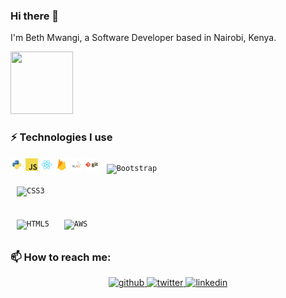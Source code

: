 ### Hi there 👋
  I'm Beth Mwangi, a Software Developer based in Nairobi, Kenya.
    <p align="left">
     <img width="100" height="100" src="https://media.giphy.com/media/jIgXf4hgbHCeKiXpvt/giphy.gif">
    </p>

### ⚡ Technologies I use
<code><img height="20" src="https://raw.githubusercontent.com/github/explore/80688e429a7d4ef2fca1e82350fe8e3517d3494d/topics/python/python.png"></code>
<code><img height="20" src="https://raw.githubusercontent.com/github/explore/80688e429a7d4ef2fca1e82350fe8e3517d3494d/topics/javascript/javascript.png"></code>
<code><img height="20" src="https://raw.githubusercontent.com/github/explore/80688e429a7d4ef2fca1e82350fe8e3517d3494d/topics/react/react.png"></code>
<code><img height="20" src="https://raw.githubusercontent.com/github/explore/80688e429a7d4ef2fca1e82350fe8e3517d3494d/topics/firebase/firebase.png"></code>
<code><img height="20" src="https://raw.githubusercontent.com/github/explore/80688e429a7d4ef2fca1e82350fe8e3517d3494d/topics/mysql/mysql.png"></code>
<code><img height="20" src="https://raw.githubusercontent.com/github/explore/80688e429a7d4ef2fca1e82350fe8e3517d3494d/topics/git/git.png"></code>
<code><img style="margin: 10px" src="https://profilinator.rishav.dev/skills-assets/bootstrap-plain.svg" alt="Bootstrap" height="20" /> </code>
<code><img style="margin: 10px" src="https://profilinator.rishav.dev/skills-assets/css3-original-wordmark.svg" alt="CSS3" height="20" /> </code>  
<code><img style="margin: 10px" src="https://profilinator.rishav.dev/skills-assets/html5-original-wordmark.svg" alt="HTML5" height="20" /></code>
<code><img style="margin: 10px" src="https://profilinator.rishav.dev/skills-assets/amazonwebservices-original-wordmark.svg" alt="AWS" height="20" /> </code>


### 📫 How to reach me:

<div align="center">
<a href="https://github.com/BethMwangi" target="_blank">
<img src=https://img.shields.io/badge/github-%2324292e.svg?&style=for-the-badge&logo=github&logoColor=white alt=github style="margin-bottom: 5px;" />
</a>
<a href="https://twitter.com/blossomciku" target="_blank">
<img src=https://img.shields.io/badge/twitter-%2300acee.svg?&style=for-the-badge&logo=twitter&logoColor=white alt=twitter style="margin-bottom: 5px;" />
</a>
<a href="https://www.linkedin.com/in/beth-mwangi-241a3389/" target="_blank">
<img src=https://img.shields.io/badge/linkedin-%231E77B5.svg?&style=for-the-badge&logo=linkedin&logoColor=white alt=linkedin style="margin-bottom: 5px;" />
</a>
</div>  

<!--
**BethMwangi/BethMwangi** is a ✨ _special_ ✨ repository because its `README.md` (this file) appears on your GitHub profile.

Here are some ideas to get you started:

- 🔭 I’m currently working on ...
- 🌱 I’m currently learning ...
- 👯 I’m looking to collaborate on ...
- 🤔 I’m looking for help with ...
- 💬 Ask me about ...
- 😄 Pronouns: ...
- ⚡ Fun fact: ...
-->
